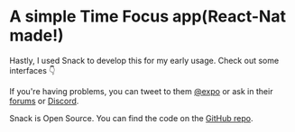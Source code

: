 # A simple Time Focus app(React-Nat made!)

Hastly, I used Snack to develop this for my early usage.
 Check out some interfaces 👇


If you're having problems, you can tweet to them [@expo](https://twitter.com/expo) or ask in their [forums](https://forums.expo.dev/c/expo-dev-tools/61) or [Discord](https://chat.expo.dev/).

Snack is Open Source. You can find the code on the [GitHub repo](https://github.com/expo/snack).
